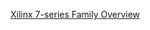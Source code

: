 


[Xilinx 7-series Family Overview](https://www.xilinx.com/content/dam/xilinx/support/documentation/data_sheets/ds180_7Series_Overview.pdf)

